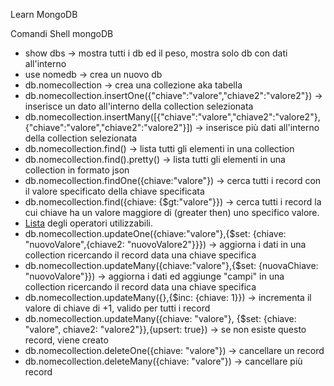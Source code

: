 Learn MongoDB

Comandi Shell mongoDB
- show dbs -> mostra tutti i db ed il peso, mostra solo db con dati all'interno
- use nomedb -> crea un nuovo db
- db.nomecollection -> crea una collezione aka tabella
- db.nomecollection.insertOne({"chiave":"valore","chiave2":"valore2"}) -> inserisce un dato all'interno della collection selezionata
- db.nomecollection.insertMany([{"chiave":"valore","chiave2":"valore2"},{"chiave":"valore","chiave2":"valore2"}]) -> inserisce più dati all'interno della collection selezionata
- db.nomecollection.find() -> lista tutti gli elementi in una collection
- db.nomecollection.find().pretty() -> lista tutti gli elementi in una collection in formato json
- db.nomecollection.findOne({chiave:"valore"}) -> cerca tutti i record con il valore specificato della chiave specificata
- db.nomecollection.find({chiave: {$gt:"valore"}}) -> cerca tutti i record la cui chiave ha un valore maggiore di (greater then) uno specifico valore.
- [Lista](https://docs.mongodb.com/manual/reference/operator/query/) degli operatori utilizzabili.
- db.nomecollection.updateOne({chiave:"valore"},{$set: {chiave: "nuovoValore",{chiave2: "nuovoValore2"}}}) -> aggiorna i dati in una collection ricercando il record data una chiave specifica
- db.nomecollection.updateMany({chiave:"valore"},{$set: {nuovaChiave: "nuovoValore"}}) -> aggiorna i dati ed aggiunge "campi" in una collection ricercando il record data una chiave specifica
- db.nomecollection.updateMany({},{$inc: {chiave: 1}}) -> incrementa il valore di chiave di +1, valido per tutti i record
- db.nomecollection.updateMany({chiave: "valore"}, {$set: {chiave: "valore", chiave2: "valore2"}},{upsert: true}) -> se non esiste questo record, viene creato
- db.nomecollection.deleteOne({chiave: "valore"}) -> cancellare un record
- db.nomecollection.deleteMany({chiave: "valore"}) -> cancellare più record

